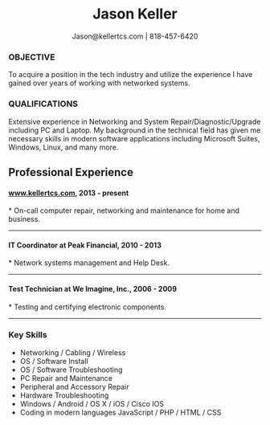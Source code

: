 <h1 align="center">Jason Keller</h1>
<p align="center">Jason@kellertcs.com | 818-457-6420</p>
<h3>OBJECTIVE</h3>
<p>To acquire a position in the tech industry and utilize the experience I have gained over years of working with networked systems.</p>
<h3>QUALIFICATIONS</h3>
<p>Extensive experience in Networking and System Repair/Diagnostic/Upgrade including PC and Laptop. My background in the technical field has given me necessary skills in modern software applications including Microsoft Suites, Windows, Linux, and many more.</p>

<h2>Professional Experience</h2>
<h4><a href="#top">www.kellertcs.com</a>, 2013 - present</h4> 
  * On-call computer repair, networking and maintenance for home and business.
<hr>
<h4>IT Coordinator at Peak Financial, 2010 - 2013</h4>
  * Network systems management and Help Desk.
<hr>
<h4>Test Technician at We Imagine, Inc., 2006 - 2009</h4>
  * Testing and certifying electronic components.
<hr>
<h3>Key Skills</h3>
<ul class="keySkills">
<li>Networking / Cabling / Wireless</li>
<li>OS / Software Install</li>
<li>OS / Software Troubleshooting</li>
<li>PC Repair and Maintenance</li>
<li>Peripheral and Accessory Repair</li>
<li>Hardware Troubleshooting</li>
<li>Windows / Android / OS X / iOS / Cisco IOS</li>
<li>Coding in modern languages JavaScript / PHP / HTML / CSS</li>
</ul>
